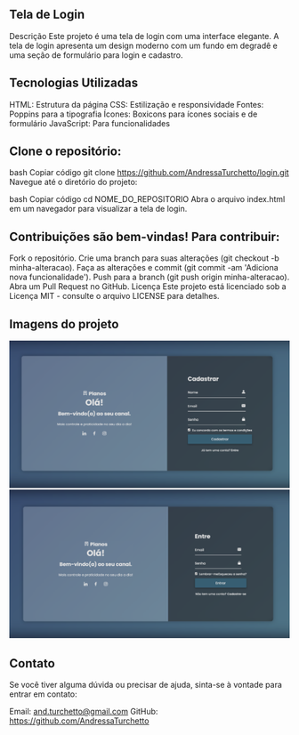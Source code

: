 ## Tela de Login
Descrição
Este projeto é uma tela de login com uma interface elegante. A tela de login apresenta um design moderno com um fundo em degradê e uma seção de formulário para login e cadastro.

## Tecnologias Utilizadas
HTML: Estrutura da página
CSS: Estilização e responsividade
Fontes: Poppins para a tipografia
Ícones: Boxicons para ícones sociais e de formulário
JavaScript: Para funcionalidades

## Clone o repositório:

bash
Copiar código
git clone https://github.com/AndressaTurchetto/login.git
Navegue até o diretório do projeto:

bash
Copiar código
cd NOME_DO_REPOSITORIO
Abra o arquivo index.html em um navegador para visualizar a tela de login.

## Contribuições são bem-vindas! Para contribuir:

Fork o repositório.
Crie uma branch para suas alterações (git checkout -b minha-alteracao).
Faça as alterações e commit (git commit -am 'Adiciona nova funcionalidade').
Push para a branch (git push origin minha-alteracao).
Abra um Pull Request no GitHub.
Licença
Este projeto está licenciado sob a Licença MIT - consulte o arquivo LICENSE para detalhes.

## Imagens do projeto
![Imagem de captura da tela](assets/tela1.png)
![Imagem de captura da tela](assets/tela2.png)


## Contato
Se você tiver alguma dúvida ou precisar de ajuda, sinta-se à vontade para entrar em contato:

Email: and.turchetto@gmail.com
GitHub: https://github.com/AndressaTurchetto
